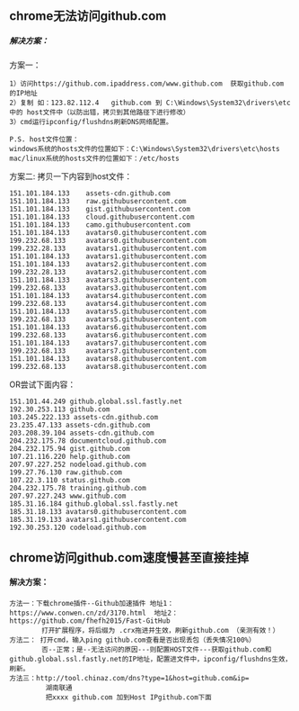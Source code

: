 ## chrome无法访问github.com
##### 解决方案：
方案一：

    1）访问https://github.com.ipaddress.com/www.github.com  获取github.com 的IP地址 
    2）复制 如：123.82.112.4   github.com 到 C:\Windows\System32\drivers\etc中的 host文件中（以防出错，拷贝到其他路径下进行修改） 
    3）cmd运行ipconfig/flushdns刷新DNS网络配置。 
    
    P.S. host文件位置：
    windows系统的hosts文件的位置如下：C:\Windows\System32\drivers\etc\hosts
    mac/linux系统的hosts文件的位置如下：/etc/hosts

方案二:
拷贝一下内容到host文件：

    151.101.184.133    assets-cdn.github.com 
    151.101.184.133    raw.githubusercontent.com 
    151.101.184.133    gist.githubusercontent.com 
    151.101.184.133    cloud.githubusercontent.com 
    151.101.184.133    camo.githubusercontent.com 
    151.101.184.133    avatars0.githubusercontent.com 
    199.232.68.133     avatars0.githubusercontent.com 
    199.232.28.133     avatars1.githubusercontent.com  
    151.101.184.133    avatars1.githubusercontent.com  
    151.101.184.133    avatars2.githubusercontent.com  
    199.232.28.133     avatars2.githubusercontent.com   
    151.101.184.133    avatars3.githubusercontent.com
    199.232.68.133     avatars3.githubusercontent.com
    151.101.184.133    avatars4.githubusercontent.com
    199.232.68.133     avatars4.githubusercontent.com
    151.101.184.133    avatars5.githubusercontent.com
    199.232.68.133     avatars5.githubusercontent.com
    151.101.184.133    avatars6.githubusercontent.com
    199.232.68.133     avatars6.githubusercontent.com
    151.101.184.133    avatars7.githubusercontent.com
    199.232.68.133     avatars7.githubusercontent.com
    151.101.184.133    avatars8.githubusercontent.com
    199.232.68.133     avatars8.githubusercontent.com

OR尝试下面内容：

    151.101.44.249 github.global.ssl.fastly.net
    192.30.253.113 github.com
    103.245.222.133 assets-cdn.github.com
    23.235.47.133 assets-cdn.github.com
    203.208.39.104 assets-cdn.github.com
    204.232.175.78 documentcloud.github.com
    204.232.175.94 gist.github.com
    107.21.116.220 help.github.com
    207.97.227.252 nodeload.github.com
    199.27.76.130 raw.github.com
    107.22.3.110 status.github.com
    204.232.175.78 training.github.com
    207.97.227.243 www.github.com
    185.31.16.184 github.global.ssl.fastly.net
    185.31.18.133 avatars0.githubusercontent.com
    185.31.19.133 avatars1.githubusercontent.com
    192.30.253.120 codeload.github.com





## chrome访问github.com速度慢甚至直接挂掉
#### 解决方案：

    方法一：下载chrome插件--Github加速插件 地址1：https://www.conwen.cn/zd/3170.html  地址2：https://github.com/fhefh2015/Fast-GitHub
            打开扩展程序，将后缀为 .crx拖进并生效，刷新github.com （亲测有效！）
    方法二： 打开cmd，输入ping github.com查看是否出现丢包（丢失情况100%）
            否--正常；是--无法访问的原因---则配置HOST文件---获取github.com和github.global.ssl.fastly.net的IP地址，配置进文件中，ipconfig/flushdns生效，刷新。    
    方法三：http://tool.chinaz.com/dns?type=1&host=github.com&ip=             
             湖南联通 
             把xxxx github.com 加到Host IPgithub.com下面       
        
        































